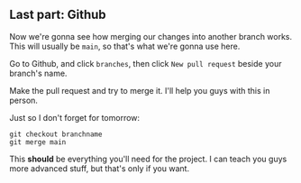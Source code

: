 Last part: Github
-----------------

Now we're gonna see how merging our changes into another branch works. This
will usually be `main`, so that's what we're gonna use here.

Go to Github, and click `branches`, then click `New pull request` beside your
branch's name.

Make the pull request and try to merge it. I'll help you guys with this in
person.

Just so I don't forget for tomorrow:

```
git checkout branchname
git merge main
```

This **should** be everything you'll need for the project. I can teach you guys
more advanced stuff, but that's only if you want.
